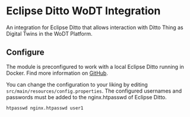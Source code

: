 # Eclipse Ditto WoDT Integration

An integration for Eclipse Ditto that allows interaction with Ditto Thing as Digital Twins in the WoDT Platform.

## Configure

The module is preconfigured to work with a local Eclipse Ditto running in Docker. Find more information on
 [GitHub](https://github.com/eclipse/ditto/tree/master/deployment/docker).

You can change the configuration to your liking by editing `src/main/resources/config.properties`.
The configured usernames and passwords must be added to the nginx.htpasswd of Eclipse Ditto.
```bash
htpasswd nginx.htpasswd user1
```